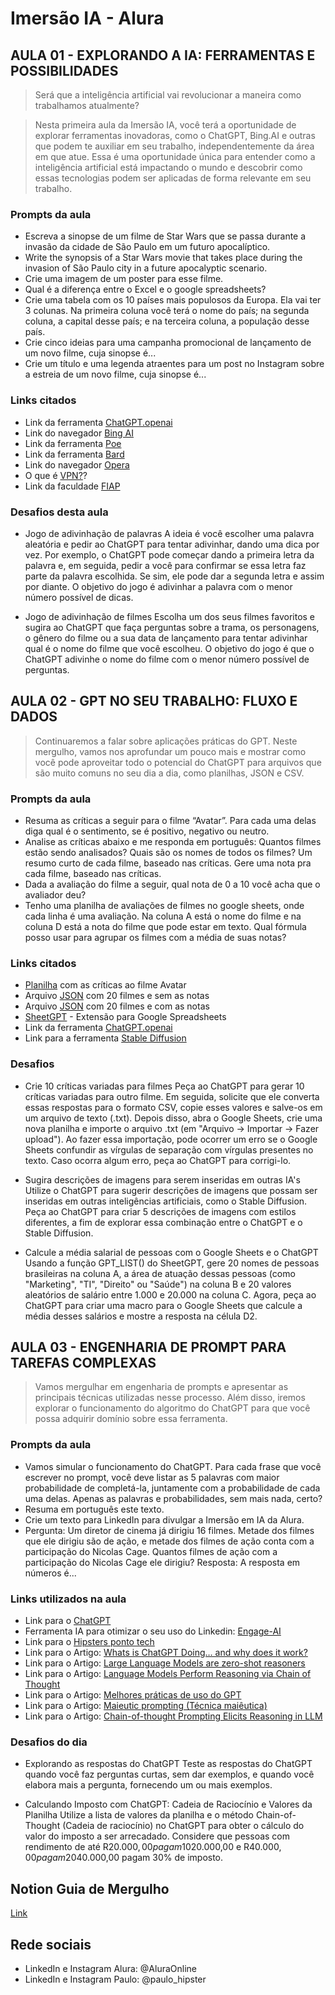 # Imersão IA - Alura

## AULA 01 - EXPLORANDO A IA: FERRAMENTAS E POSSIBILIDADES

> Será que a inteligência artificial vai revolucionar a maneira como trabalhamos atualmente?

> Nesta primeira aula da Imersão IA, você terá a oportunidade de explorar ferramentas inovadoras, como o ChatGPT, Bing.AI e outras que podem te auxiliar em seu trabalho, independentemente da área em que atue. Essa é uma oportunidade única para entender como a inteligência artificial está impactando o mundo e descobrir como essas tecnologias podem ser aplicadas de forma relevante em seu trabalho.

### Prompts da aula

- Escreva a sinopse de um filme de Star Wars que se passa durante a invasão da cidade de São Paulo em um futuro apocalíptico.
- Write the synopsis of a Star Wars movie that takes place during the invasion of São Paulo city in a future apocalyptic scenario.
- Crie uma imagem de um poster para esse filme.
- Qual é a diferença entre o Excel e o google spreadsheets?
- Crie uma tabela com os 10 países mais populosos da Europa. Ela vai ter 3 colunas. Na primeira coluna você terá o nome do país; na segunda coluna, a capital desse país; e na terceira coluna, a população desse país.
- Crie cinco ideias para uma campanha promocional de lançamento de um novo filme, cuja sinopse é...
- Crie um título e uma legenda atraentes para um post no Instagram sobre a estreia de um novo filme, cuja sinopse é...

### Links citados

- Link da ferramenta [ChatGPT.openai](https://chat.openai.com/)
- Link do navegador [Bing AI](https://www.bing.com/?/ai)
- Link da ferramenta [Poe](https://poe.com/login?redirect_url=%2F)
- Link da ferramenta [Bard](http://bard.google.com/)
- Link do navegador [Opera](https://www.opera.com/pt-br)
- O que é [VPN?](https://pt.wikipedia.org/wiki/Rede_privada_virtual)?
- Link da faculdade [FIAP](https://www.fiap.com.br/)

### Desafios desta aula

- Jogo de adivinhação de palavras
  A ideia é você escolher uma palavra aleatória e pedir ao ChatGPT para tentar adivinhar, dando uma dica por vez. Por exemplo, o ChatGPT pode começar dando a primeira letra da palavra e, em seguida, pedir a você para confirmar se essa letra faz parte da palavra escolhida. Se sim, ele pode dar a segunda letra e assim por diante. O objetivo do jogo é adivinhar a palavra com o menor número possível de dicas.

- Jogo de adivinhação de filmes
  Escolha um dos seus filmes favoritos e sugira ao ChatGPT que faça perguntas sobre a trama, os personagens, o gênero do filme ou a sua data de lançamento para tentar adivinhar qual é o nome do filme que você escolheu. O objetivo do jogo é que o ChatGPT adivinhe o nome do filme com o menor número possível de perguntas.

## AULA 02 - GPT NO SEU TRABALHO: FLUXO E DADOS

> Continuaremos a falar sobre aplicações práticas do GPT. Neste mergulho, vamos nos aprofundar um pouco mais e mostrar como você pode aproveitar todo o potencial do ChatGPT para arquivos que são muito comuns no seu dia a dia, como planilhas, JSON e CSV.

### Prompts da aula

- Resuma as críticas a seguir para o filme “Avatar”. Para cada uma delas diga qual é o sentimento, se é positivo, negativo ou neutro.
- Analise as críticas abaixo e me responda em português: Quantos filmes estão sendo analisados? Quais são os nomes de todos os filmes? Um resumo curto de cada filme, baseado nas críticas. Gere uma nota pra cada filme, baseado nas críticas.
- Dada a avaliação do filme a seguir, qual nota de 0 a 10 você acha que o avaliador deu?
- Tenho uma planilha de avaliações de filmes no google sheets, onde cada linha é uma avaliação. Na coluna A está o nome do filme e na coluna D está a nota do filme que pode estar em texto. Qual fórmula posso usar para agrupar os filmes com a média de suas notas?

### Links citados

- [Planilha](https://docs.google.com/spreadsheets/d/1qnOo2Gm-AeOjyZMQygmtvKIxxIUFCN9R_sWwZYy4QHc/edit?usp=sharing) com as críticas ao filme Avatar
- Arquivo [JSON](https://gist.github.com/fabriciocarraro/796e9e2f8fafac3712b33fc09c93c43e) com 20 filmes e sem as notas
- Arquivo [JSON](https://gist.github.com/fabriciocarraro/a1760940faf23eb5a264c79732dc27ac) com 20 filmes e com as notas
- [SheetGPT](https://sheetgpt.ai/) - Extensão para Google Spreadsheets
- Link da ferramenta [ChatGPT.openai](https://chat.openai.com/)
- Link para a ferramenta [Stable Diffusion](https://stablediffusionweb.com/)

### Desafios

- Crie 10 críticas variadas para filmes
  Peça ao ChatGPT para gerar 10 críticas variadas para outro filme. Em seguida, solicite que ele converta essas respostas para o formato CSV, copie esses valores e salve-os em um arquivo de texto (.txt). Depois disso, abra o Google Sheets, crie uma nova planilha e importe o arquivo .txt (em "Arquivo -> Importar -> Fazer upload"). Ao fazer essa importação, pode ocorrer um erro se o Google Sheets confundir as vírgulas de separação com vírgulas presentes no texto. Caso ocorra algum erro, peça ao ChatGPT para corrigi-lo.

- Sugira descrições de imagens para serem inseridas em outras IA's
  Utilize o ChatGPT para sugerir descrições de imagens que possam ser inseridas em outras inteligências artificiais, como o Stable Diffusion. Peça ao ChatGPT para criar 5 descrições de imagens com estilos diferentes, a fim de explorar essa combinação entre o ChatGPT e o Stable Diffusion.

- Calcule a média salarial de pessoas com o Google Sheets e o ChatGPT
  Usando a função GPT_LIST() do SheetGPT, gere 20 nomes de pessoas brasileiras na coluna A, a área de atuação dessas pessoas (como "Marketing", "TI", "Direito" ou "Saúde") na coluna B e 20 valores aleatórios de salário entre 1.000 e 20.000 na coluna C. Agora, peça ao ChatGPT para criar uma macro para o Google Sheets que calcule a média desses salários e mostre a resposta na célula D2.
  
## AULA 03 - ENGENHARIA DE PROMPT PARA TAREFAS COMPLEXAS

> Vamos mergulhar em engenharia de prompts e apresentar as principais técnicas utilizadas nesse processo. Além disso, iremos explorar o funcionamento do algoritmo do ChatGPT para que você possa adquirir domínio sobre essa ferramenta.

### Prompts da aula

- Vamos simular o funcionamento do ChatGPT. Para cada frase que você escrever no prompt, você deve listar as 5 palavras com maior probabilidade de completá-la, juntamente com a probabilidade de cada uma delas. Apenas as palavras e probabilidades, sem mais nada, certo?
- Resuma em português este texto.
- Crie um texto para LinkedIn para divulgar a Imersão em IA da Alura.
- Pergunta: Um diretor de cinema já dirigiu 16 filmes. Metade dos filmes que ele dirigiu são de ação, e metade dos filmes de ação conta com a participação do Nicolas Cage. Quantos filmes de ação com a participação do Nicolas Cage ele dirigiu? Resposta: A resposta em números é...

### Links utilizados na aula

- Link para o [ChatGPT](https://openai.com/blog/chatgpt)
- Ferramenta IA para otimizar o seu uso do Linkedin: [Engage-AI](https://engage-ai.co/)
- Link para o [Hipsters ponto tech](https://www.hipsters.tech/chatgpt-transformers-e-redes-neurais-hipsters-ponto-tech-352/)
- Link para o Artigo: [Whats is ChatGPT Doing… and why does it work?](https://writings.stephenwolfram.com/2023/02/what-is-chatgpt-doing-and-why-does-it-work/)
- Link para o Artigo: [Large Language Models are zero-shot reasoners](https://arxiv.org/abs/2205.11916)
- Link para o Artigo: [Language Models Perform Reasoning via Chain of Thought](https://ai.googleblog.com/2022/05/language-models-perform-reasoning-via.html)
- Link para o Artigo: [Melhores práticas de uso do GPT](https://platform.openai.com/docs/guides/gpt-best-practices)
- Link para o Artigo: [Maieutic prompting (Técnica maiêutica)](https://github.com/openai/openai-cookbook/blob/main/techniques_to_improve_reliability.md#maieutic-prompting)
- Link para o Artigo: [Chain-of-thought Prompting Elicits Reasoning in LLM](https://arxiv.org/abs/2201.11903)

### Desafios do dia
- Explorando as respostas do ChatGPT
Teste as respostas do ChatGPT quando você faz perguntas curtas, sem dar exemplos, e quando você elabora mais a pergunta, fornecendo um ou mais exemplos.

- Calculando Imposto com ChatGPT: Cadeia de Raciocínio e Valores da Planilha
Utilize a lista de valores da planilha e o método Chain-of-Thought (Cadeia de raciocínio) no ChatGPT para obter o cálculo do valor do imposto a ser arrecadado. Considere que pessoas com rendimento de até R$20.000,00 pagam 10% de imposto, pessoas com rendimento entre R$20.000,00 e R$40.000,00 pagam 20% de imposto, e pessoas com rendimento acima de R$40.000,00 pagam 30% de imposto.

## Notion Guia de Mergulho

[Link](https://grupoalura.notion.site/Imers-o-Intelig-ncia-Artificial-IA-Guia-do-Mergulho-dec0aacfadeb45039f0424a27b5c51eb)

## Rede sociais

- LinkedIn e Instagram Alura: @AluraOnline
- LinkedIn e Instagram Paulo: @paulo_hipster
